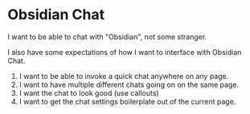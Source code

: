 # Obsidian Chat

I want to be able to chat with "Obsidian", not some stranger.

I also have some expectations of how I want to interface with Obsidian Chat.

1. I want to be able to invoke a quick chat anywhere on any page.
2. I want to have multiple different chats going on on the same page.
3. I want the chat to look good (use callouts)
4. I want to get the chat settings boilerplate out of the current page.
